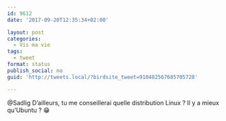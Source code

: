 ```yaml
---
id: 9612
date: '2017-09-20T12:35:34+02:00'

layout: post
categories:
  - Vis ma vie
tags:
  - tweet
format: status
publish_social: no
guid: 'http://tweets.local/?birdsite_tweet=910482567685705728'

---
```


@Sadlig D’ailleurs, tu me conseillerai quelle distribution Linux ? Il y a mieux qu’Ubuntu ? 😁
